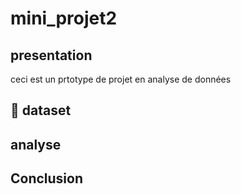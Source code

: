 # mini_projet2
## presentation
 ceci est un prtotype de projet en analyse de données

 ## :file_folder: dataset

 ## analyse

 ## Conclusion
